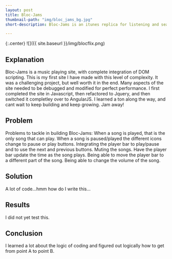 ```yaml
---
layout: post
title: Bloc-Jams
thumbnail-path: "img/bloc_jams_bg.jpg"
short-description: Bloc-Jams is an itunes replica for listening and searching through albums and music.

---
```


{:.center}
![]({{ site.baseurl }}/img/blocflix.png)

## Explanation

Bloc-Jams is a music playing site, with complete integration of DOM scripting. This is my first site I have made with this level of complexity. It was a challenging project, but well worth it in the end. Many aspects of the site needed to be debugged and modified for perfect performance. I first completed the site in Javascript, then refactored to Jquery, and then switched it completley over to AngularJS. I learned a ton along the way, and cant wait to keep building and keep growing. Jam away!

## Problem

Problems to tackle in building Bloc-Jams:
When a song is played, that is the only song that can play.
When a song is paused/played the different icons change to pause or play buttons.
Integrating the player bar to play/pause and to use the next and previous buttons.
Muting the songs.
Have the player bar update the time as the song plays.
Being able to move the player bar to a different part of the song.
Being able to change the volume of the song.


## Solution

A lot of code...hmm how do I write this...

## Results

I did not yet test this.

## Conclusion

I learned a lot about the logic of coding and figured out logically how to get from point A to point B.
